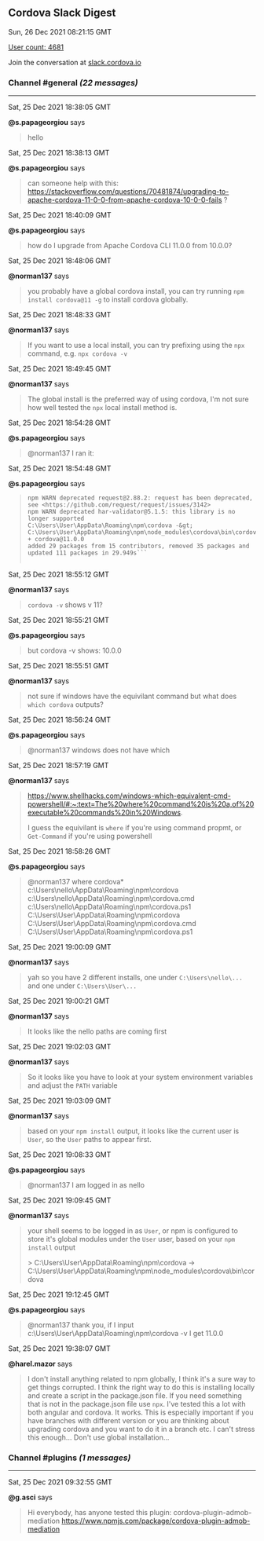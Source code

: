 ## Cordova Slack Digest
Sun, 26 Dec 2021 08:21:15 GMT

[User count: 4681](https://cordova.slack.com/)


Join the conversation at [slack.cordova.io](http://slack.cordova.io/)

### __Channel #general__ _(22 messages)_
---

Sat, 25 Dec 2021 18:38:05 GMT

__@s.papageorgiou__ says 
> hello
> 

Sat, 25 Dec 2021 18:38:13 GMT

__@s.papageorgiou__ says 
> can someone help with this: <https://stackoverflow.com/questions/70481874/upgrading-to-apache-cordova-11-0-0-from-apache-cordova-10-0-0-fails> ?
> 

Sat, 25 Dec 2021 18:40:09 GMT

__@s.papageorgiou__ says 
> how do I upgrade from Apache Cordova CLI 11.0.0 from 10.0.0?
> 

Sat, 25 Dec 2021 18:48:06 GMT

__@norman137__ says 
> you probably have a global cordova install, you can try running `npm install cordova@11 -g` to install cordova globally.
> 

Sat, 25 Dec 2021 18:48:33 GMT

__@norman137__ says 
> If you want to use a local install, you can try prefixing using the `npx` command, e.g. `npx cordova -v`
> 

Sat, 25 Dec 2021 18:49:45 GMT

__@norman137__ says 
> The global install is the preferred way of using cordova, I'm not sure how well tested the `npx` local install method is.
> 

Sat, 25 Dec 2021 18:54:28 GMT

__@s.papageorgiou__ says 
> @norman137 I ran it:
> 

Sat, 25 Dec 2021 18:54:48 GMT

__@s.papageorgiou__ says 
> ```npm install cordova@11 -g
> npm WARN deprecated request@2.88.2: request has been deprecated, see <https://github.com/request/request/issues/3142>
> npm WARN deprecated har-validator@5.1.5: this library is no longer supported
> C:\Users\User\AppData\Roaming\npm\cordova -&gt; C:\Users\User\AppData\Roaming\npm\node_modules\cordova\bin\cordova
> + cordova@11.0.0
> added 29 packages from 15 contributors, removed 35 packages and updated 111 packages in 29.949s```
> 
> 

Sat, 25 Dec 2021 18:55:12 GMT

__@norman137__ says 
> `cordova -v` shows v 11?
> 

Sat, 25 Dec 2021 18:55:21 GMT

__@s.papageorgiou__ says 
> but cordova -v shows:
> 10.0.0
> 

Sat, 25 Dec 2021 18:55:51 GMT

__@norman137__ says 
> not sure if windows have the equivilant command but what does `which cordova` outputs?
> 

Sat, 25 Dec 2021 18:56:24 GMT

__@s.papageorgiou__ says 
> @norman137 windows does not have which
> 

Sat, 25 Dec 2021 18:57:19 GMT

__@norman137__ says 
> <https://www.shellhacks.com/windows-which-equivalent-cmd-powershell/#:~:text=The%20where%20command%20is%20a,of%20executable%20commands%20in%20Windows>.
> 
> I guess the equivilant is `where` if you're using command propmt, or `Get-Command` if you're using powershell
> 

Sat, 25 Dec 2021 18:58:26 GMT

__@s.papageorgiou__ says 
> @norman137 where cordova*
> c:\Users\nello\AppData\Roaming\npm\cordova
> c:\Users\nello\AppData\Roaming\npm\cordova.cmd
> c:\Users\nello\AppData\Roaming\npm\cordova.ps1
> C:\Users\User\AppData\Roaming\npm\cordova
> C:\Users\User\AppData\Roaming\npm\cordova.cmd
> C:\Users\User\AppData\Roaming\npm\cordova.ps1
> 

Sat, 25 Dec 2021 19:00:09 GMT

__@norman137__ says 
> yah so you have 2 different installs, one under `C:\Users\nello\...` and one under `C:\Users\User\...`
> 

Sat, 25 Dec 2021 19:00:21 GMT

__@norman137__ says 
> It looks like the nello paths are coming first
> 

Sat, 25 Dec 2021 19:02:03 GMT

__@norman137__ says 
> So it looks like you have to look at your system environment variables and adjust the `PATH` variable
> 

Sat, 25 Dec 2021 19:03:09 GMT

__@norman137__ says 
> based on your `npm install` output, it looks like the current user is `User`, so the `User` paths to appear first.
> 

Sat, 25 Dec 2021 19:08:33 GMT

__@s.papageorgiou__ says 
> @norman137 I am logged in as nello
> 

Sat, 25 Dec 2021 19:09:45 GMT

__@norman137__ says 
> your shell seems to be logged in as `User`,  or npm is configured to store it's global modules under the `User` user, based on your `npm install` output
> 
> &gt; C:\Users\User\AppData\Roaming\npm\cordova -&gt; C:\Users\User\AppData\Roaming\npm\node_modules\cordova\bin\cordova
> 
> 

Sat, 25 Dec 2021 19:12:45 GMT

__@s.papageorgiou__ says 
> @norman137 thank you, if I input c:\Users\User\AppData\Roaming\npm\cordova -v I get 11.0.0
> 

Sat, 25 Dec 2021 19:38:07 GMT

__@harel.mazor__ says 
> I don't install anything related to npm globally, I think it's a sure way to get things corrupted.
> I think the right way to do this is installing locally and create a script in the package.json file.
> If you need something that is not in the package.json file use `npx`.
> I've tested this a lot with both angular and cordova. It works.
> This is especially important if you have branches with different version or you are thinking about upgrading cordova and you want to do it in a branch etc.
> I can't stress this enough... Don't use global installation...
> 

### __Channel #plugins__ _(1 messages)_
---

Sat, 25 Dec 2021 09:32:55 GMT

__@g.asci__ says 
> Hi everybody, has anyone tested this plugin: cordova-plugin-admob-mediation
> <https://www.npmjs.com/package/cordova-plugin-admob-mediation>
> 
